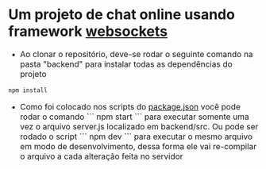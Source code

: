 # Um projeto de chat online usando framework <a href="https://www.rocketseat.com.br/blog/artigos/post/web-socket-o-que-e-e-como-usar">websockets</a>
- <p style="font-size: 16px;">Ao clonar o repositório, deve-se rodar o seguinte comando na pasta "backend" para instalar todas as dependências do projeto</p>
```
npm install
```
- <p style="font-size: 16px;">Como foi colocado nos scripts do <a href="https://github.com/ViniSouza001/online_chat/blob/main/backend/package.json">package.json</a> você pode rodar o comando ``` npm start ``` para executar somente uma vez o arquivo server.js localizado em backend/src. Ou pode ser rodado o script ``` npm dev ``` para executar o mesmo arquivo em modo de desenvolvimento, dessa forma ele vai re-compilar o arquivo a cada alteração feita no servidor</p>